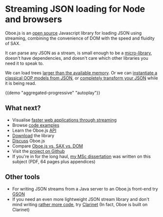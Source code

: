 Streaming JSON loading for Node and browsers
============================================

Oboe.js is an [open source](LICENCE) Javascript library
for loading JSON using streaming, combining the convenience of DOM with
the speed and fluidity of SAX.

It can parse any JSON as a stream, is small enough to be a [micro-library](http://microjs.com/#),
doesn't have dependencies, and doesn't care which other libraries you need it to speak to.

We can load trees [larger than the available memory](examples#loading-json-trees-larger-than-the-available-ram).
Or we can [instantiate a classical OOP models from JSON](examples#demarshalling-json-to-an-oop-model),
or [completely transform your JSON](examples#transforming-json-while-it-is-streaming) while it is being read. 

{{demo "aggregated-progressive" "autoplay"}}
   
What next?
----------

- Visualise [faster web applications through streaming](why) 
- Browse [code examples](examples) 
- Learn the Oboe.js [API](api)
- [Download](download) the library
- [Discuss](discuss) Oboe.js
- Compare [Oboe.js vs. SAX vs. DOM](parsers)
- Visit the [project on Github](http://github.com/jimhigson/oboe.js)
- If you're in for the long haul,
  [my MSc dissertation](https://github.com/jimhigson/oboe.js-dissertation/blob/master/main/main.pdf?raw=true)
  was written on this subject (PDF, 64 pages plus appendices)

Other tools
-----------

-   For writing JSON streams from a Java server to an Oboe.js front-end try
    [GSON](https://code.google.com/p/google-gson/)
-   If you need an even more lightweight JSON stream library and don't
    mind writing [rather more code](parsers#code-comparison-sax), try
    [Clarinet](http://github.com/dscape/clarinet) (In fact, Oboe is
    built on Clarinet)
